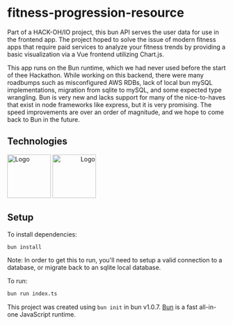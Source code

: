 # fitness-progression-resource

Part of a HACK-OH/IO project, this bun API serves the user data for use in the frontend app. The project hoped to solve the issue of modern fitness apps that require paid services to analyze your fitness trends by providing a basic visualization via a Vue frontend utilizing Chart.js.

This app runs on the Bun runtime, which we had never used before the start of thee Hackathon. While working on this backend, there were many roadbumps such as misconfigured AWS RDBs, lack of local bun mySQL implementations, migration from sqlite to mySQL, and some expected type wrangling. Bun is very new and lacks support for many of the nice-to-haves that exist in node frameworks like express, but it is very promising. The speed improvements are over an order of magnitude, and we hope to come back to Bun in the future.

## Technologies

<div>
    <p>
      <a align="left" href="https://bun.sh"><img src="https://user-images.githubusercontent.com/709451/182802334-d9c42afe-f35d-4a7b-86ea-9985f73f20c3.png" alt="Logo" height=100></a>
      <a align="right" href="https://www.mysql.com/"><img src="https://upload.wikimedia.org/wikipedia/commons/thumb/b/b2/Database-mysql.svg/424px-Database-mysql.svg.png?20220815123837" alt="Logo" height=100></a>
    </p>
</div>

## Setup
To install dependencies:

```bash
bun install
```

Note: In order to get this to run, you'll need to setup a valid connection to a database, or migrate back to an sqlite local database.

To run:

```bash
bun run index.ts
```

This project was created using `bun init` in bun v1.0.7. [Bun](https://bun.sh) is a fast all-in-one JavaScript runtime.